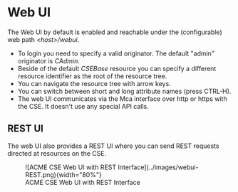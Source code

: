 # Web UI

The Web UI by default is enabled and reachable under the (configurable) web path *&lt;host>/webui*.

- To login you need to specify a valid originator. The default "admin" originator is *CAdmin*.
- Beside of the default *CSEBase* resource you can specify a different resource identifier as the root of the resource tree.
- You can navigate the resource tree with arrow keys.
- You can switch between short and long attribute names (press CTRL-H).
- The web UI communicates via the Mca interface over http or https with the CSE. It doesn't use any special API calls.


## REST UI

The web UI also provides a REST UI where you can send REST requests directed at resources on the CSE.

<figure markdown="1">
![ACME CSE Web UI with REST Interface](../images/webui-REST.png){width="80%"}
<figcaption>ACME CSE Web UI with REST Interface</figcaption>
</figure>


